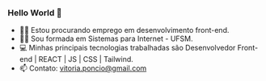 ### Hello World 👋


- 👩‍💻 Estou procurando emprego em desenvolvimento front-end. 
- 👩‍🎓 Sou formada em Sistemas para Internet - UFSM.
- 💻 Minhas principais tecnologias trabalhadas são  Desenvolvedor Front-end | REACT | JS | CSS | Tailwind.
- 📫 Contato: vitoria.poncio@gmail.com





